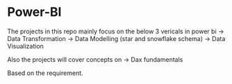 # Power-BI
The projects in this repo mainly focus on the below 3 vericals in power bi
-> Data Transformation
-> Data Modelling (star and snowflake schema)
-> Data Visualization

Also the projects will cover concepts on
-> Dax fundamentals

Based on the requirement.
